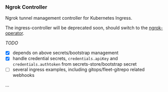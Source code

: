 ### Ngrok Controller

Ngrok tunnel management controller for Kubernetes Ingress.

The ingress-controller will be deprecated soon, should switch to the [ngrok-operator](https://ngrok.com/docs/k8s/installation/install/). 

_TODO_
- [x] depends on above secrets/bootstrap management
- [x] handle credential secrets, `credentials.apiKey` and `credentials.authtoken` from secrets-store/bootstrap secret
- [ ] several ingress examples, including gitops/fleet-gitrepo related webhooks

...
